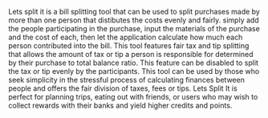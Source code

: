 Lets split it is a bill splitting tool that can be used to split purchases made by more than one person that distibutes the costs evenly and fairly. simply add the people participating in the purchase, input the materials of the purchase and the cost of each, then let the application calculate how much each person contributed into the bill. This tool features fair tax and tip splitting that allows the amount of tax or tip a person is responsible for determined by their purchase to total balance ratio. This feature can be disabled to split the tax or tip evenly by the participants.
  This tool can be used by those who seek simplicity in the stressful process of calculating finances between people and offers the fair division of taxes, fees or tips. 
  Lets Split It is perfect for planning trips, eating out with friends, or users who may wish to collect rewards with their banks and yield higher credits and points.
